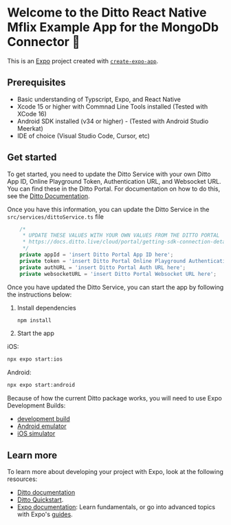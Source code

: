 # Welcome to the Ditto React Native Mflix Example App for the MongoDb Connector 👋

This is an [Expo](https://expo.dev) project created with [`create-expo-app`](https://www.npmjs.com/package/create-expo-app).

## Prerequisites
- Basic understanding of Typscript, Expo, and React Native
- Xcode 15 or higher with Commnad Line Tools installed (Tested with XCode 16)
- Android SDK installed (v34 or higher) - (Tested with Android Studio Meerkat)
- IDE of choice (Visual Studio Code, Cursor, etc)

## Get started
To get started, you need to update the Ditto Service with your own Ditto App ID, Online Playground Token, Authentication URL, and Websocket URL.  You can find these in the Ditto Portal.  For documentation on how to do this, see the [Ditto Documentation](https://docs.ditto.live/cloud/portal/getting-sdk-connection-details).

Once you have this information, you can update the Ditto Service in the `src/services/dittoService.ts` file

```javascript
    /* 
     * UPDATE THESE VALUES WITH YOUR OWN VALUES FROM THE DITTO PORTAL
     * https://docs.ditto.live/cloud/portal/getting-sdk-connection-details
     */
    private appId = 'insert Ditto Portal App ID here';
    private token = 'insert Ditto Portal Online Playground Authentication Token here'; 
    private authURL = 'insert Ditto Portal Auth URL here';
    private websocketURL = 'insert Ditto Portal Websocket URL here';
```

Once you have updated the Ditto Service, you can start the app by following the instructions below:

1. Install dependencies

   ```bash
   npm install
   ```

2. Start the app

iOS:
```bash
npx expo start:ios
```

Android:
```bash
npx expo start:android
```

Because of how the current Ditto package works,  you will need to use Expo Development Builds:
- [development build](https://docs.expo.dev/develop/development-builds/introduction/)
- [Android emulator](https://docs.expo.dev/workflow/android-studio-emulator/)
- [iOS simulator](https://docs.expo.dev/workflow/ios-simulator/)

## Learn more

To learn more about developing your project with Expo, look at the following resources:

- [Ditto documentation](https://docs.ditto.live/sdk/latest/install-guides/react-native)
- [Ditto Quickstart](https://docs.ditto.live/sdk/latest/quickstarts/react-native).
- [Expo documentation](https://docs.expo.dev/): Learn fundamentals, or go into advanced topics with Expo's [guides](https://docs.expo.dev/guides).
